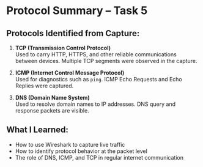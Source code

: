# Protocol Summary – Task 5

## Protocols Identified from Capture:

1. **TCP (Transmission Control Protocol)**  
Used to carry HTTP, HTTPS, and other reliable communications between devices. Multiple TCP segments were observed in the capture.

2. **ICMP (Internet Control Message Protocol)**  
Used for diagnostics such as `ping`. ICMP Echo Requests and Echo Replies were captured.

3. **DNS (Domain Name System)**  
Used to resolve domain names to IP addresses. DNS query and response packets are visible.

## What I Learned:
- How to use Wireshark to capture live traffic
- How to identify protocol behavior at the packet level
- The role of DNS, ICMP, and TCP in regular internet communication
